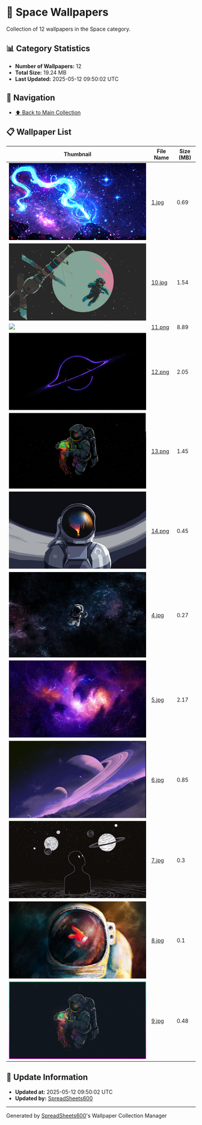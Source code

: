 # 📁 Space Wallpapers

Collection of 12 wallpapers in the Space category.

## 📊 Category Statistics
- **Number of Wallpapers:** 12
- **Total Size:** 19.24 MB
- **Last Updated:** 2025-05-12 09:50:02 UTC

## 📑 Navigation
- [⬆️ Back to Main Collection](../../README.md)

## 📋 Wallpaper List

| Thumbnail | File Name | Size (MB) |
|-----------|-----------|-----------|
| ![](1.jpg) | [1.jpg](1.jpg) | 0.69 |
| ![](10.jpg) | [10.jpg](10.jpg) | 1.54 |
| ![](11.png) | [11.png](11.png) | 8.89 |
| ![](12.png) | [12.png](12.png) | 2.05 |
| ![](13.png) | [13.png](13.png) | 1.45 |
| ![](14.png) | [14.png](14.png) | 0.45 |
| ![](4.jpg) | [4.jpg](4.jpg) | 0.27 |
| ![](5.jpg) | [5.jpg](5.jpg) | 2.17 |
| ![](6.jpg) | [6.jpg](6.jpg) | 0.85 |
| ![](7.jpg) | [7.jpg](7.jpg) | 0.3 |
| ![](8.jpg) | [8.jpg](8.jpg) | 0.1 |
| ![](9.jpg) | [9.jpg](9.jpg) | 0.48 |


## 🔄 Update Information
- **Updated at:** 2025-05-12 09:50:02 UTC
- **Updated by:** [SpreadSheets600](https://github.com/SpreadSheets600)

---
Generated by [SpreadSheets600](https://github.com/SpreadSheets600)'s Wallpaper Collection Manager
